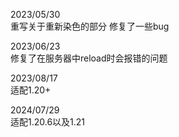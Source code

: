 2023/05/30  
重写关于重新染色的部分
修复了一些bug  

2023/06/23  
修复了在服务器中reload时会报错的问题

2023/08/17  
适配1.20+

2024/07/29  
适配1.20.6以及1.21
